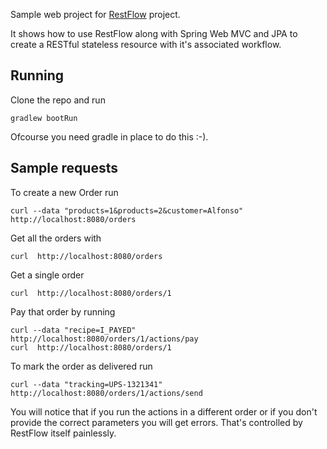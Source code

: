 Sample web project for [RestFlow](https://github.com/alfonso-presa/restflow) project.

It shows how to use RestFlow along with Spring Web MVC and JPA to create a RESTful 
stateless resource with it's associated workflow.

## Running

Clone the repo and run

```
gradlew bootRun
```

Ofcourse you need gradle in place to do this :-).

## Sample requests

To create a new Order run

```
curl --data "products=1&products=2&customer=Alfonso" http://localhost:8080/orders
```

Get all the orders with

```
curl  http://localhost:8080/orders
```

Get a single order

```
curl  http://localhost:8080/orders/1
```

Pay that order by running

```
curl --data "recipe=I_PAYED" http://localhost:8080/orders/1/actions/pay
curl  http://localhost:8080/orders/1
```

To mark the order as delivered run

```
curl --data "tracking=UPS-1321341" http://localhost:8080/orders/1/actions/send
```

You will notice that if you run the actions in a different order or if you don't provide 
the correct parameters you will get errors. That's controlled by RestFlow itself painlessly.
